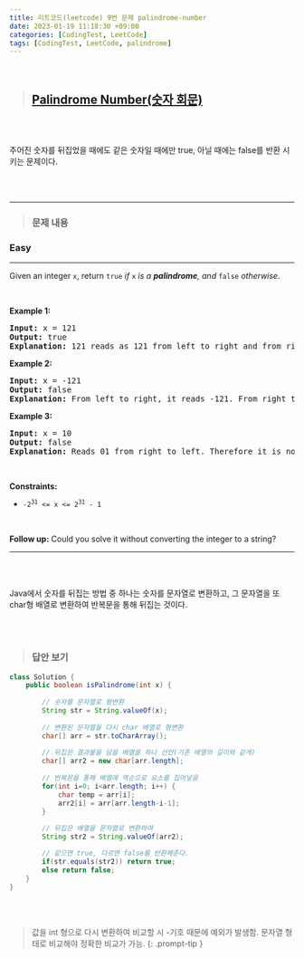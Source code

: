 ```yaml
---
title: 리트코드(leetcode) 9번 문제 palindrome-number
date: 2023-01-19 11:18:30 +09:00
categories: [CodingTest, LeetCode]
tags: [CodingTest, LeetCode, palindrome]
---
```


<br/>

> ## [Palindrome Number(숫자 회문)](https://leetcode.com/problems/palindrome-number/)

<br/>

<br/>

주어진 숫자를 뒤집었을 때에도 같은 숫자일 때에만 true, 아닐 때에는 false를 반환 시키는 문제이다.

<br/>

<br/>

---

> ### 문제 내용

<h3>Easy</h3><hr><div><p>Given an integer <code>x</code>, return <code>true</code><em> if </em><code>x</code><em> is a </em><span data-keyword="palindrome-integer"><em><strong>palindrome</strong></em></span><em>, and </em><code>false</code><em> otherwise</em>.</p>

<p>&nbsp;</p>
<p><strong class="example">Example 1:</strong></p>

<pre><strong>Input:</strong> x = 121
<strong>Output:</strong> true
<strong>Explanation:</strong> 121 reads as 121 from left to right and from right to left.
</pre>

<p><strong class="example">Example 2:</strong></p>

<pre><strong>Input:</strong> x = -121
<strong>Output:</strong> false
<strong>Explanation:</strong> From left to right, it reads -121. From right to left, it becomes 121-. Therefore it is not a palindrome.
</pre>

<p><strong class="example">Example 3:</strong></p>

<pre><strong>Input:</strong> x = 10
<strong>Output:</strong> false
<strong>Explanation:</strong> Reads 01 from right to left. Therefore it is not a palindrome.
</pre>

<p>&nbsp;</p>
<p><strong>Constraints:</strong></p>

<ul>
	<li><code>-2<sup>31</sup>&nbsp;&lt;= x &lt;= 2<sup>31</sup>&nbsp;- 1</code></li>
</ul>

<p>&nbsp;</p>
<strong>Follow up:</strong> Could you solve it without converting the integer to a string?</div>

---



<br/><br/>

Java에서 숫자를 뒤집는 방법 중 하나는 숫자를 문자열로 변환하고, 그 문자열을 또 char형 배열로 변환하여 반복문을 통해 뒤집는 것이다.

<br/><br/>

> ### 답안 보기

```java
class Solution {
    public boolean isPalindrome(int x) {
        
        // 숫자를 문자열로 형변환
        String str = String.valueOf(x);
        
        // 변환된 문자열을 다시 char 배열로 형변환
		char[] arr = str.toCharArray();
        
        // 뒤집은 결과물을 담을 배열을 하나 선언(기존 배열의 길이와 같게)
		char[] arr2 = new char[arr.length];
		
        // 반복문을 통해 배열에 역순으로 요소를 집어넣음
		for(int i=0; i<arr.length; i++) {
			char temp = arr[i];
			arr2[i] = arr[arr.length-i-1];
		}
		
        // 뒤집은 배열을 문자열로 변환하여
		String str2 = String.valueOf(arr2);

        // 같으면 true, 다르면 false를 반환해준다.
        if(str.equals(str2)) return true;
        else return false;
    }
}
```

<br/><br/>

> 값을 int 형으로 다시 변환하여 비교할 시 -기호 때문에 예외가 발생함. 문자열 형태로 비교해야 정확한 비교가 가능.
{: .prompt-tip }

<br/><br/>





















